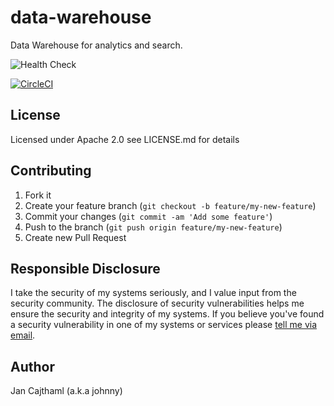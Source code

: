 # data-warehouse
Data Warehouse for analytics and search.

![Health Check](https://github.com/jancajthaml-openbank/data-warehouse/workflows/Health%20Check/badge.svg)

[![CircleCI](https://circleci.com/gh/jancajthaml-openbank/data-warehouse/tree/main.svg?style=shield)](https://circleci.com/gh/jancajthaml-openbank/data-warehouse/tree/main)

## License

Licensed under Apache 2.0 see LICENSE.md for details

## Contributing

1. Fork it
2. Create your feature branch (`git checkout -b feature/my-new-feature`)
3. Commit your changes (`git commit -am 'Add some feature'`)
4. Push to the branch (`git push origin feature/my-new-feature`)
5. Create new Pull Request

## Responsible Disclosure

I take the security of my systems seriously, and I value input from the security community. The disclosure of security vulnerabilities helps me ensure the security and integrity of my systems. If you believe you've found a security vulnerability in one of my systems or services please [tell me via email](mailto:jan.cajthaml@gmail.com).

## Author

Jan Cajthaml (a.k.a johnny)
